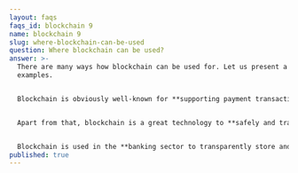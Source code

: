 ```yaml
---
layout: faqs
faqs_id: blockchain 9
name: blockchain 9
slug: where-blockchain-can-be-used
question: Where blockchain can be used?
answer: >-
  There are many ways how blockchain can be used for. Let us present a few
  examples.


  Blockchain is obviously well-known for **supporting payment transactions** without engaging third parties e.g. banks. That is why this technology is used to **build various cryptocurrencies**. 


  Apart from that, blockchain is a great technology to **safely and transparently store data**. Thanks to that, blockchain can directly help to **protect copyrights for music, movies and other content** that is illegally distributed on the internet. Blockchain may protect this data and assign copyrights to their authors to enable them to get credit for their work. 


  Blockchain is used in the **banking sector to transparently store and present public documents**. Thanks to blockchain clients can see the actual version of the documents such as: terms and conditions for an account or the fee information for a credit card. Clients can see the actual version of the document and even quickly verify if the document is authentic. Blockchain ensures that presented data will be authentic because there is no chance to temper with them.
published: true
---
```

